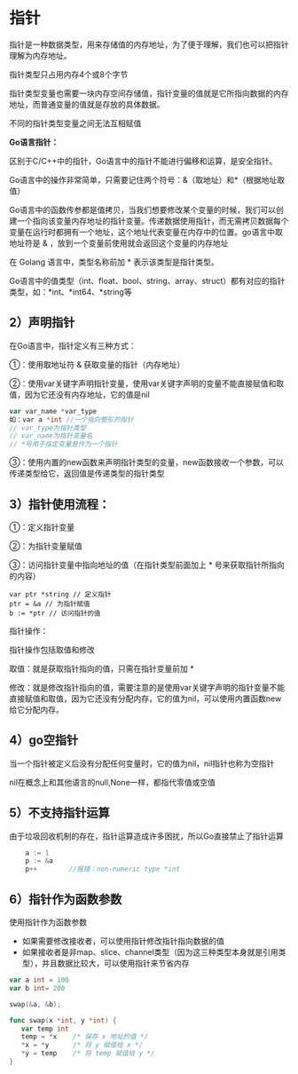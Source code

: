 # 指针

指针是一种数据类型，用来存储值的内存地址，为了便于理解，我们也可以把指针理解为内存地址。

指针类型只占用内存4个或8个字节

指针类型变量也需要一块内存空间存储值，指针变量的值就是它所指向数据的内存地址，而普通变量的值就是存放的具体数据。

不同的指针类型变量之间无法互相赋值

**Go语言指针：**

区别于C/C++中的指针，Go语言中的指针不能进行偏移和运算，是安全指针。

Go语言中的操作非常简单，只需要记住两个符号：&（取地址）和*（根据地址取值）

Go语言中的函数传参都是值拷贝，当我们想要修改某个变量的时候，我们可以创建一个指向该变量内存地址的指针变量。传递数据使用指针，而无需拷贝数据每个变量在运行时都拥有一个地址，这个地址代表变量在内存中的位置。go语言中取地址符是 & ，放到一个变量前使用就会返回这个变量的内存地址

在 Golang 语言中，类型名称前加 * 表示该类型是指针类型。

Go语言中的值类型（int、float、bool、string、array、struct）都有对应的指针类型，如：*int、*int64、*string等　　　　　　

## 2）声明指针

在Go语言中，指针定义有三种方式：

①：使用取地址符 & 获取变量的指针（内存地址）

②：使用var关键字声明指针变量，使用var关键字声明的变量不能直接赋值和取值，因为它还没有内存地址，它的值是nil

```go
var var_name *var_type 
如：var a *int //一个指向整形的指针
// var_type为指针类型
// var_name为指针变量名
// *号用于指定变量是作为一个指针
```

③：使用内置的new函数来声明指针类型的变量，new函数接收一个参数，可以传递类型给它，返回值是传递类型的指针类型

## 3）指针使用流程：

①：定义指针变量

②：为指针变量赋值

③：访问指针变量中指向地址的值（在指针类型前面加上 * 号来获取指针所指向的内容）

```
var ptr *string // 定义指针
ptr = &a // 为指针赋值
b := *ptr // 访问指针的值
```

 指针操作：

指针操作包括取值和修改

取值：就是获取指针指向的值，只需在指针变量前加 * 

修改：就是修改指针指向的值，需要注意的是使用var关键字声明的指针变量不能直接赋值和取值，因为它还没有分配内存，它的值为nil，可以使用内置函数new给它分配内存。

## 4）go空指针

当一个指针被定义后没有分配任何变量时，它的值为nil，nil指针也称为空指针

nil在概念上和其他语言的null,None一样，都指代零值或空值

##  5）不支持指针运算  

由于垃圾回收机制的存在，指针运算造成许多困扰，所以Go直接禁止了指针运算

```go
	a := 1
	p := &a
	p++        //报错：non-numeric type *int
```

## 6）指针作为函数参数

使用指针作为函数参数

+ 如果需要修改接收者，可以使用指针修改指针指向数据的值
+ 如果接收者是非map、slice、channel类型（因为这三种类型本身就是引用类型），并且数据比较大，可以使用指针来节省内存

```go
var a int = 100
var b int= 200

swap(&a, &b);

func swap(x *int, y *int) {
   var temp int
   temp = *x    /* 保存 x 地址的值 */
   *x = *y      /* 将 y 赋值给 x */
   *y = temp    /* 将 temp 赋值给 y */
}
```
